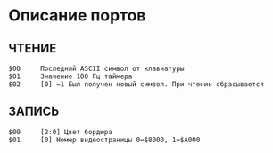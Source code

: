 # Описание портов

## ЧТЕНИЕ

```
$00     Последний ASCII символ от клавиатуры
$01     Значение 100 Гц таймера
$02     [0] =1 Был получен новый символ. При чтении сбрасывается
```

## ЗАПИСЬ

```
$00     [2:0] Цвет бордюра
$01     [0] Номер видеостраницы 0=$8000, 1=$A000
```
